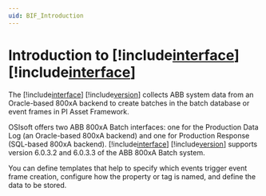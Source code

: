 ```yaml
---
uid: BIF_Introduction
---
```


# Introduction to [!include[interface](../includes/product-long.md)] [!include[interface](../includes/product-version.md)]

<!-- Add customized content between comments for the interace you're writing for -->

The [!include[interface](../includes/product-long.md)] [!include[version](../includes/product-version.md)] collects ABB system data from an Oracle-based 800xA backend to create batches in the batch database or event frames in PI Asset Framework.

OSIsoft offers two ABB 800xA Batch interfaces: one for the Production Data Log (an Oracle-based 800xA backend) and one for Production Response (SQL-based 800xA backend). [!include[interface](../includes/product-long.md)] [!include[version](../includes/product-version.md)] supports version 6.0.3.2 and 6.0.3.3 of the ABB 800xA Batch system.

You can define templates that help to specify which events trigger event frame creation, configure how the property or tag is named, and define the data to be stored.
